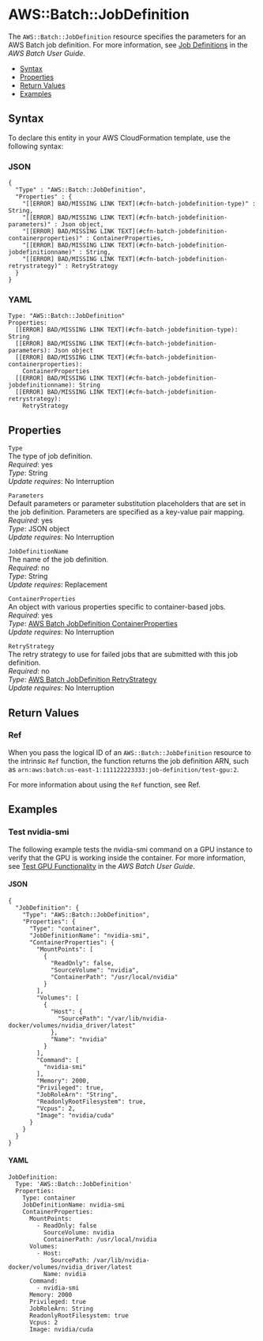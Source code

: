 # AWS::Batch::JobDefinition<a name="aws-resource-batch-jobdefinition"></a>

The `AWS::Batch::JobDefinition` resource specifies the parameters for an AWS Batch job definition\. For more information, see [Job Definitions](http://docs.aws.amazon.com/batch/latest/userguide/job_definitions.html) in the *AWS Batch User Guide*\. 


+ [Syntax](#aws-resource-batch-jobdefinition-syntax)
+ [Properties](#aws-resource-batch-jobdefinition-properties)
+ [Return Values](#aws-resource-batch-jobdefinition-returnvalues)
+ [Examples](#aws-resource-batch-jobdefinition-examples)

## Syntax<a name="aws-resource-batch-jobdefinition-syntax"></a>

To declare this entity in your AWS CloudFormation template, use the following syntax:

### JSON<a name="aws-resource-batch-jobdefinition-syntax.json"></a>

```
{
  "Type" : "AWS::Batch::JobDefinition",
  "Properties" : {
    "[[ERROR] BAD/MISSING LINK TEXT](#cfn-batch-jobdefinition-type)" : String,
    "[[ERROR] BAD/MISSING LINK TEXT](#cfn-batch-jobdefinition-parameters)" : Json object,
    "[[ERROR] BAD/MISSING LINK TEXT](#cfn-batch-jobdefinition-containerproperties)" : ContainerProperties,
    "[[ERROR] BAD/MISSING LINK TEXT](#cfn-batch-jobdefinition-jobdefinitionname)" : String,
    "[[ERROR] BAD/MISSING LINK TEXT](#cfn-batch-jobdefinition-retrystrategy)" : RetryStrategy
  }
}
```

### YAML<a name="aws-resource-batch-jobdefinition-syntax.yaml"></a>

```
Type: "AWS::Batch::JobDefinition"
Properties:
  [[ERROR] BAD/MISSING LINK TEXT](#cfn-batch-jobdefinition-type): String
  [[ERROR] BAD/MISSING LINK TEXT](#cfn-batch-jobdefinition-parameters): Json object
  [[ERROR] BAD/MISSING LINK TEXT](#cfn-batch-jobdefinition-containerproperties): 
    ContainerProperties
  [[ERROR] BAD/MISSING LINK TEXT](#cfn-batch-jobdefinition-jobdefinitionname): String
  [[ERROR] BAD/MISSING LINK TEXT](#cfn-batch-jobdefinition-retrystrategy): 
    RetryStrategy
```

## Properties<a name="aws-resource-batch-jobdefinition-properties"></a>

`Type`  
The type of job definition\.  
 *Required*: yes  
*Type*: String  
 *Update requires*: No Interruption 

`Parameters`  
Default parameters or parameter substitution placeholders that are set in the job definition\. Parameters are specified as a key\-value pair mapping\.  
 *Required*: yes  
*Type*: JSON object  
 *Update requires*: No Interruption 

`JobDefinitionName`  
The name of the job definition\.  
 *Required*: no  
*Type*: String  
 *Update requires*: Replacement 

`ContainerProperties`  
An object with various properties specific to container\-based jobs\.  
 *Required*: yes  
 *Type*: [AWS Batch JobDefinition ContainerProperties](aws-properties-batch-jobdefinition-containerproperties.md)  
 *Update requires*: No Interruption 

`RetryStrategy`  
The retry strategy to use for failed jobs that are submitted with this job definition\.  
 *Required*: no  
 *Type*: [AWS Batch JobDefinition RetryStrategy](aws-properties-batch-jobdefinition-retrystrategy.md)  
 *Update requires*: No Interruption 

## Return Values<a name="aws-resource-batch-jobdefinition-returnvalues"></a>

### Ref<a name="w3ab2c21c10d134c10b2"></a>

When you pass the logical ID of an `AWS::Batch::JobDefinition` resource to the intrinsic `Ref` function, the function returns the job definition ARN, such as `arn:aws:batch:us-east-1:111122223333:job-definition/test-gpu:2`\. 

For more information about using the `Ref` function, see Ref\.

## Examples<a name="aws-resource-batch-jobdefinition-examples"></a>

### Test nvidia\-smi<a name="aws-resource-batch-jobdefinition-example1"></a>

The following example tests the nvidia\-smi command on a GPU instance to verify that the GPU is working inside the container\. For more information, see [Test GPU Functionality](http://docs.aws.amazon.com/batch/latest/userguide/example-job-definitions.html#example-test-gpu) in the *AWS Batch User Guide*\.

#### JSON<a name="aws-resource-batch-jobdefinition-example1.json"></a>

```
{
  "JobDefinition": {
    "Type": "AWS::Batch::JobDefinition",
    "Properties": {
      "Type": "container",
      "JobDefinitionName": "nvidia-smi",
      "ContainerProperties": {
        "MountPoints": [
          {
            "ReadOnly": false,
            "SourceVolume": "nvidia",
            "ContainerPath": "/usr/local/nvidia"
          }
        ],
        "Volumes": [
          {
            "Host": {
              "SourcePath": "/var/lib/nvidia-docker/volumes/nvidia_driver/latest"
            },
            "Name": "nvidia"
          }
        ],
        "Command": [
          "nvidia-smi"
        ],
        "Memory": 2000,
        "Privileged": true,
        "JobRoleArn": "String",
        "ReadonlyRootFilesystem": true,
        "Vcpus": 2,
        "Image": "nvidia/cuda"
      }
    }
  }
}
```

#### YAML<a name="aws-resource-batch-jobdefinition-example1.yaml"></a>

```
JobDefinition:
  Type: 'AWS::Batch::JobDefinition'
  Properties:
    Type: container
    JobDefinitionName: nvidia-smi
    ContainerProperties:
      MountPoints:
        - ReadOnly: false
          SourceVolume: nvidia
          ContainerPath: /usr/local/nvidia
      Volumes:
        - Host:
            SourcePath: /var/lib/nvidia-docker/volumes/nvidia_driver/latest
          Name: nvidia
      Command:
        - nvidia-smi
      Memory: 2000
      Privileged: true
      JobRoleArn: String
      ReadonlyRootFilesystem: true
      Vcpus: 2
      Image: nvidia/cuda
```